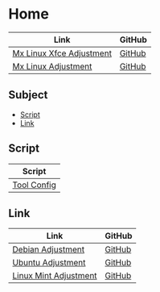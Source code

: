 

# Home

| Link | GitHub |
| ---- | ------ |
| [Mx Linux Xfce Adjustment](https://samwhelp.github.io/mxlinux-xfce-adjustment/) | [GitHub](https://github.com/samwhelp/mxlinux-xfce-adjustment) |
| [Mx Linux Adjustment](https://samwhelp.github.io/mxlinux-adjustment/) | [GitHub](https://github.com/samwhelp/mxlinux-adjustment) |




## Subject

* [Script](#script)
* [Link](#link)




## Script

| Script |
| ------- |
| [Tool Config](https://github.com/samwhelp/mxlinux-adjustment/tree/main/prototype/main/tool-config/part) |




## Link

| Link | GitHub |
| ---- | ------ |
| [Debian Adjustment](https://samwhelp.github.io/debian-adjustment/) | [GitHub](https://github.com/samwhelp/debian-adjustment) |
| [Ubuntu Adjustment](https://samwhelp.github.io/ubuntu-adjustment/) | [GitHub](https://github.com/samwhelp/ubuntu-adjustment) |
| [Linux Mint Adjustment](https://samwhelp.github.io/linuxmint-adjustment/) | [GitHub](https://github.com/samwhelp/linuxmint-adjustment) |
